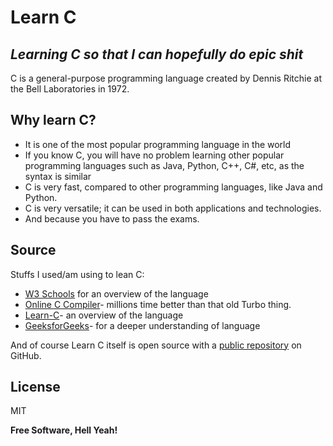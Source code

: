 # Learn C
## _Learning C so that I can hopefully do epic shit_

C is a general-purpose programming language created by Dennis Ritchie at the Bell Laboratories in 1972.

## Why learn C?

- It is one of the most popular programming language in the world
- If you know C, you will have no problem learning other popular programming languages such as Java, Python, C++, C#, etc, as the syntax is similar
- C is very fast, compared to other programming languages, like Java and Python.
- C is very versatile; it can be used in both applications and technologies.
- And because you have to pass the exams.


## Source

Stuffs I used/am using to lean C:

- [W3 Schools](https://www.w3schools.com/c/index.php) for an overview of the language
- [Online C Compiler](https://www.programiz.com/c-programming/online-compiler/)- millions time better than that old Turbo thing.
- [Learn-C](https://www.learn-c.org/)- an overview of the language
- [GeeksforGeeks](https://www.geeksforgeeks.org/c-programming-language/)- for a deeper understanding of language

And of course Learn C itself is open source with a [public repository](https://github.com/avinashankur/learn-c)
 on GitHub.



## License

MIT

**Free Software, Hell Yeah!**

